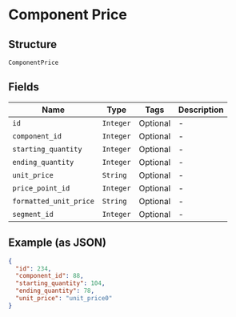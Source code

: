 
# Component Price

## Structure

`ComponentPrice`

## Fields

| Name | Type | Tags | Description |
|  --- | --- | --- | --- |
| `id` | `Integer` | Optional | - |
| `component_id` | `Integer` | Optional | - |
| `starting_quantity` | `Integer` | Optional | - |
| `ending_quantity` | `Integer` | Optional | - |
| `unit_price` | `String` | Optional | - |
| `price_point_id` | `Integer` | Optional | - |
| `formatted_unit_price` | `String` | Optional | - |
| `segment_id` | `Integer` | Optional | - |

## Example (as JSON)

```json
{
  "id": 234,
  "component_id": 88,
  "starting_quantity": 104,
  "ending_quantity": 78,
  "unit_price": "unit_price0"
}
```

